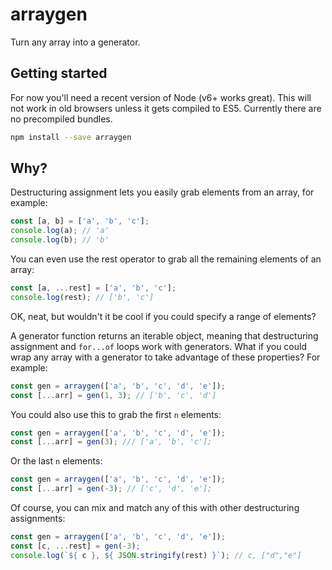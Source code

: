 # arraygen

Turn any array into a generator.

## Getting started

For now you'll need a recent version of Node (v6+ works great). This will not work in old browsers unless it gets compiled to ES5. Currently there are no precompiled bundles.

```sh
npm install --save arraygen
```

## Why?

Destructuring assignment lets you easily grab elements from an array, for example:

```js
const [a, b] = ['a', 'b', 'c'];
console.log(a); // 'a'
console.log(b); // 'b'
```

You can even use the rest operator to grab all the remaining elements of an array:

```js
const [a, ...rest] = ['a', 'b', 'c'];
console.log(rest); // ['b', 'c']
```

OK, neat, but wouldn't it be cool if you could specify a range of elements?

A generator function returns an iterable object, meaning that destructuring
assignment and `for...of` loops work with generators. What if you could wrap
any array with a generator to take advantage of these properties? For example:

```js
const gen = arraygen(['a', 'b', 'c', 'd', 'e']);
const [...arr] = gen(1, 3); // ['b', 'c', 'd']
```

You could also use this to grab the first `n` elements:

```js
const gen = arraygen(['a', 'b', 'c', 'd', 'e']);
const [...arr] = gen(3); /// ['a', 'b', 'c'];
```

Or the last `n` elements:

```js
const gen = arraygen(['a', 'b', 'c', 'd', 'e']);
const [...arr] = gen(-3); // ['c', 'd', 'e'];
```

Of course, you can mix and match any of this with other destructuring assignments:

```js
const gen = arraygen(['a', 'b', 'c', 'd', 'e']);
const [c, ...rest] = gen(-3);
console.log(`${ c }, ${ JSON.stringify(rest) }`); // c, ["d","e"]
```
